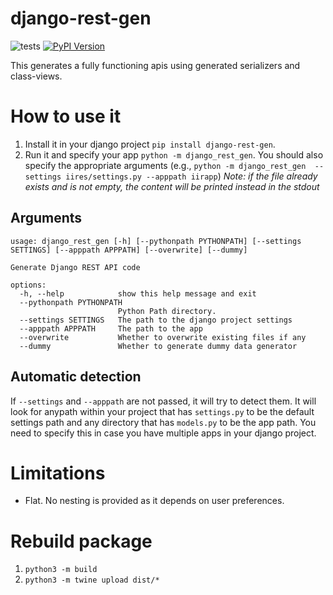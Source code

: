 # django-rest-gen
![tests](https://github.com/ahmad88me/django-rest-gen/actions/workflows/pytest.yml/badge.svg)
[![PyPI Version](https://img.shields.io/pypi/v/django-rest-gen.svg)](https://pypi.org/project/django-rest-gen/)
<!-- ![PyPI](https://img.shields.io/pypi/v/django-rest-gen?label=pypi%20package) -->

This generates a fully functioning apis using generated serializers and class-views. 


# How to use it
1. Install it in your django project `pip install django-rest-gen`.
2. Run it and specify your app `python -m django_rest_gen`. You should also
specify the appropriate arguments (e.g., `python -m django_rest_gen  --settings iires/settings.py --apppath iirapp`)
*Note: if the file already exists and is not empty, the content will be printed instead in the stdout*

## Arguments
``` 
usage: django_rest_gen [-h] [--pythonpath PYTHONPATH] [--settings SETTINGS] [--apppath APPPATH] [--overwrite] [--dummy]

Generate Django REST API code

options:
  -h, --help            show this help message and exit
  --pythonpath PYTHONPATH
                        Python Path directory.
  --settings SETTINGS   The path to the django project settings
  --apppath APPPATH     The path to the app
  --overwrite           Whether to overwrite existing files if any
  --dummy               Whether to generate dummy data generator

```

## Automatic detection
If `--settings` and `--apppath` are not passed, it will try to detect them. It will look for anypath
within your project that has `settings.py` to be the default settings path and any directory that has
`models.py` to be the app path. You need to specify this in case you have multiple apps in your django 
project.


# Limitations
* Flat. No nesting is provided as it depends on user preferences.


# Rebuild package
1. `python3 -m build`
2. `python3 -m twine upload dist/*`